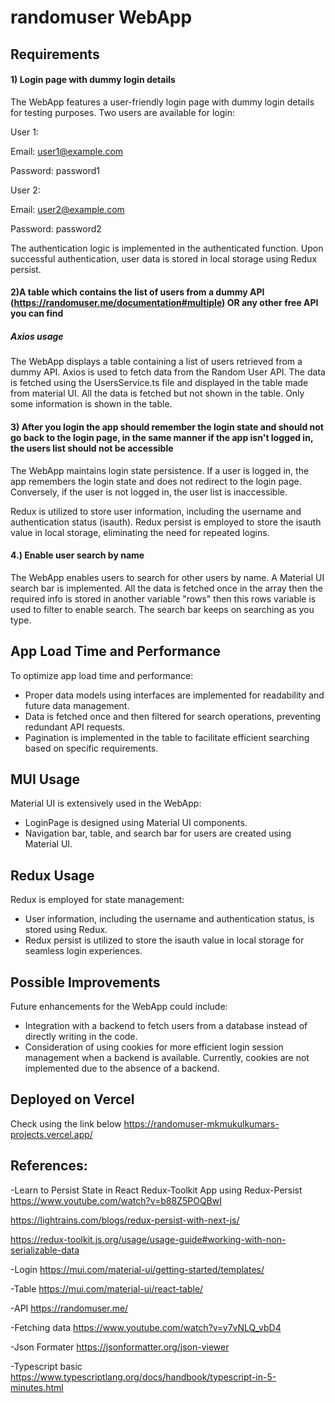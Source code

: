 # randomuser WebApp

## Requirements
#### 1) Login page with dummy login details
The WebApp features a user-friendly login page with dummy login details for testing purposes. Two users are available for login:

User 1:

Email: user1@example.com

Password: password1

User 2:

Email: user2@example.com

Password: password2

The authentication logic is implemented in the authenticated function. Upon successful authentication, user data is stored in local storage using Redux persist.

#### 2)A table which contains the list of users from a dummy API (https://randomuser.me/documentation#multiple) OR any other free API you can find
##### Axios usage 
The WebApp displays a table containing a list of users retrieved from a dummy API. Axios is used to fetch data from the Random User API. The data is fetched using the UsersService.ts file and displayed in the table made from material UI. All the data is fetched but not shown in the table. Only some information is shown in the table.

#### 3) ⁠After you login the app should remember the login state and should not go back to the login page, in the same manner if the app isn't logged in, the users list should not be accessible 
The WebApp maintains login state persistence. If a user is logged in, the app remembers the login state and does not redirect to the login page. Conversely, if the user is not logged in, the user list is inaccessible. 

Redux is utilized to store user information, including the username and authentication status (isauth). Redux persist is employed to store the isauth value in local storage, eliminating the need for repeated logins.

#### 4.) Enable user search by name
The WebApp enables users to search for other users by name. A Material UI search bar is implemented. All the data is fetched once in the array then the required info is stored in another variable "rows" then this rows variable is used to filter to enable search. The search bar keeps on searching as you type.

## App Load Time and Performance
To optimize app load time and performance:

- Proper data models using interfaces are implemented for readability and future data management.
- Data is fetched once and then filtered for search operations, preventing redundant API requests.
- Pagination is implemented in the table to facilitate efficient searching based on specific requirements.

## MUI Usage
Material UI is extensively used in the WebApp:
- LoginPage is designed using Material UI components.
- Navigation bar, table, and search bar for users are created using Material UI.

## Redux Usage
Redux is employed for state management:
- User information, including the username and authentication status, is stored using Redux.
- Redux persist is utilized to store the isauth value in local storage for seamless login experiences.

## Possible Improvements
Future enhancements for the WebApp could include:
- Integration with a backend to fetch users from a database instead of directly writing in the code.
- Consideration of using cookies for more efficient login session management when a backend is available. Currently, cookies are not implemented due to the absence of a backend.


## Deployed on Vercel
Check using the link below
https://randomuser-mkmukulkumars-projects.vercel.app/

## References:
-Learn to Persist State in React Redux-Toolkit App using Redux-Persist
https://www.youtube.com/watch?v=b88Z5POQBwI

https://lightrains.com/blogs/redux-persist-with-next-js/

https://redux-toolkit.js.org/usage/usage-guide#working-with-non-serializable-data

-Login 
https://mui.com/material-ui/getting-started/templates/

-Table
https://mui.com/material-ui/react-table/

-API
https://randomuser.me/

-Fetching data
https://www.youtube.com/watch?v=y7vNLQ_vbD4

-Json Formater
https://jsonformatter.org/json-viewer

-Typescript basic
https://www.typescriptlang.org/docs/handbook/typescript-in-5-minutes.html
